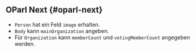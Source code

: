 ## OParl Next {#oparl-next}

 * `Person` hat ein Feld `image` erhalten.
 * `Body` kann `mainOrganization` angeben.
 * Für `Organization` kann `memberCount` und `votingMemberCount` angegeben werden.
